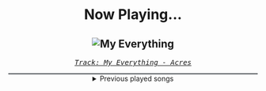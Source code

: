 <div align="center"> 
<h1>Now Playing...</h1>

![My Everything](https://i.scdn.co/image/ab67616d00001e02eb1cb37efd5c166d24d31819)
--
_<samp><a href="https://open.spotify.com/track/1Zsy3xy9TvYELEGg1js4yw">Track: My Everything - Acres</a></samp>_

<div style="border: 1px #4B5054 solid"></div>
<details>
  <summary>
    Previous played songs
  </summary>
  <table>
    <thead>
      <tr>
        <th>
          Artist
        </th>
        <th>
          Song
        </th>
        <th>
          Link
        </th>
      </tr>
    </thead>
    <tbody>
      <tr><td>Acres</td><td>My Everything</td><td><a href="https://open.spotify.com/track/1Zsy3xy9TvYELEGg1js4yw">https://open.spotify.com/track/1Zsy3xy9TvYELEGg1js4yw</a></td></tr><tr><td>Architects</td><td>Blackhole</td><td><a href="https://open.spotify.com/track/04yjYHGB3aoyS3q7D7LiKy">https://open.spotify.com/track/04yjYHGB3aoyS3q7D7LiKy</a></td></tr><tr><td>Dayseeker</td><td>Shapeshift</td><td><a href="https://open.spotify.com/track/6JETZ58xlV6YGNQWLj2T0A">https://open.spotify.com/track/6JETZ58xlV6YGNQWLj2T0A</a></td></tr><tr><td>Imminence</td><td>Infectious</td><td><a href="https://open.spotify.com/track/7Aq4xs7pcJzKHczATqmiOY">https://open.spotify.com/track/7Aq4xs7pcJzKHczATqmiOY</a></td></tr><tr><td>Ice Nine Kills</td><td>A Grave Mistake</td><td><a href="https://open.spotify.com/track/2mMNBgFRyEiRoGvrdoONeq">https://open.spotify.com/track/2mMNBgFRyEiRoGvrdoONeq</a></td></tr><tr><td>Our Mirage</td><td>Eclipse</td><td><a href="https://open.spotify.com/track/3nz7bMqaBbYZD7HgiZJz9z">https://open.spotify.com/track/3nz7bMqaBbYZD7HgiZJz9z</a></td></tr><tr><td>The Plot In You</td><td>Silence</td><td><a href="https://open.spotify.com/track/7tv8zTisovOo3Xb9KAVOpa">https://open.spotify.com/track/7tv8zTisovOo3Xb9KAVOpa</a></td></tr><tr><td>PRESIDENT</td><td>Conclave</td><td><a href="https://open.spotify.com/track/4jzkI6V7fTvOR8lMBhl2XQ">https://open.spotify.com/track/4jzkI6V7fTvOR8lMBhl2XQ</a></td></tr><tr><td>NOTHING MORE</td><td>FREEFALL</td><td><a href="https://open.spotify.com/track/7fYs5KexehGyZyEP8CDNGQ">https://open.spotify.com/track/7fYs5KexehGyZyEP8CDNGQ</a></td></tr><tr><td>We Came As Romans</td><td>bad luck</td><td><a href="https://open.spotify.com/track/1SbiIP1m1P351gOqFh4UPy">https://open.spotify.com/track/1SbiIP1m1P351gOqFh4UPy</a></td></tr><tr><td>Bleeding Verse</td><td>Ashes In My Mouth</td><td><a href="https://open.spotify.com/track/0rDr3obqSrdMDqGCqCZTRF">https://open.spotify.com/track/0rDr3obqSrdMDqGCqCZTRF</a></td></tr><tr><td>Catch Your Breath</td><td>Dark</td><td><a href="https://open.spotify.com/track/0Api4AdCfRrGYhj8AeSjNp">https://open.spotify.com/track/0Api4AdCfRrGYhj8AeSjNp</a></td></tr><tr><td>Zero 9:36</td><td>Here To Bleed</td><td><a href="https://open.spotify.com/track/1DFMShSkGQrzRbKqOM1fcc">https://open.spotify.com/track/1DFMShSkGQrzRbKqOM1fcc</a></td></tr><tr><td>Dayseeker</td><td>Neon Grave</td><td><a href="https://open.spotify.com/track/4pehGtiMD6B2WZHsKmr3oo">https://open.spotify.com/track/4pehGtiMD6B2WZHsKmr3oo</a></td></tr><tr><td>Downswing</td><td>Too Little Too Late</td><td><a href="https://open.spotify.com/track/6yG7803AOYRgHSAaCY12en">https://open.spotify.com/track/6yG7803AOYRgHSAaCY12en</a></td></tr><tr><td>Fit For A King</td><td>Between Us</td><td><a href="https://open.spotify.com/track/1WtuhwrmV5N4XycakHfzKe">https://open.spotify.com/track/1WtuhwrmV5N4XycakHfzKe</a></td></tr><tr><td>Jutes</td><td>Parasite</td><td><a href="https://open.spotify.com/track/0zroL15iMnkr1qiXi571lH">https://open.spotify.com/track/0zroL15iMnkr1qiXi571lH</a></td></tr><tr><td>Versus Me</td><td>Echoes</td><td><a href="https://open.spotify.com/track/72mfxZKrn7uUGJ5VIHQctO">https://open.spotify.com/track/72mfxZKrn7uUGJ5VIHQctO</a></td></tr><tr><td>Dayseeker</td><td>Bloodlust</td><td><a href="https://open.spotify.com/track/0EJ9cdzNwraAU0yzwGL2ZE">https://open.spotify.com/track/0EJ9cdzNwraAU0yzwGL2ZE</a></td></tr><tr><td>Atlas</td><td>Salt And Sulfur</td><td><a href="https://open.spotify.com/track/7ueYiupji0ihYgf8T3tTUl">https://open.spotify.com/track/7ueYiupji0ihYgf8T3tTUl</a></td></tr>
    </tbody>
  </table>
</details>

</div>
